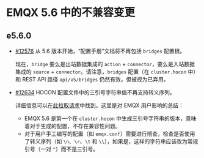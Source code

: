 # EMQX 5.6 中的不兼容变更

## e5.6.0

- [#12576](https://github.com/emqx/emqx/pull/12576) 从 5.6 版本开始，“配置手册”文档将不再包括 `bridges` 配置根。

  现在，`bridge` 要么是出站数据集成的 `action` + `connector`，要么是入站数据集成的 `source` + `connector`。请注意，`bridges` 配置（在 `cluster.hocon` 中）和 REST API 路径 `api/v5/bridges` 仍然有效，但被视为已弃用。

- [#12634](https://github.com/emqx/emqx/pull/12634) HOCON 配置文件中的三引号字符串值不再支持转义序列。

  详细信息可以在[此拉取请求](https://github.com/emqx/hocon/pull/290)中找到。这里是对 EMQX 用户影响的总结：

  - EMQX 5.6 是第一个在 `cluster.hocon` 中生成三引号字符串的版本，意味着对于生成的配置，不存在兼容性问题。
  - 对于用户手工编写的配置（如 `emqx.conf`）需要进行彻查，检查是否使用了转义序列（如 `\n`、`\r`、`\t` 和 `\\`），如果是，这样的字符串应该改为常规引号（一对 `"`）而不是三引号。
